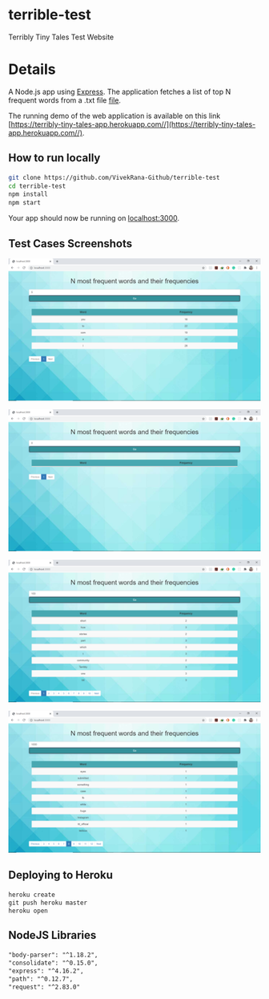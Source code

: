 # terrible-test
Terribly Tiny Tales Test Website

# Details
A Node.js app using [Express](http://expressjs.com/).
The application fetches a list of top N frequent words from a .txt file [file](http://terriblytinytales.com/test.txt).

The running demo of the web application is available on this link [https://terribly-tiny-tales-app.herokuapp.com//](https://terribly-tiny-tales-app.herokuapp.com//).

## How to run locally
```sh
git clone https://github.com/VivekRana-Github/terrible-test
cd terrible-test
npm install
npm start
```
Your app should now be running on [localhost:3000](http://localhost:3000/).

## Test Cases Screenshots

![](public/t1.png)

![](public/t2.png)

![](public/t3.png)

![](public/t4.png)



## Deploying to Heroku

```
heroku create
git push heroku master
heroku open
```




## NodeJS Libraries
    
    "body-parser": "^1.18.2",
    "consolidate": "^0.15.0",
    "express": "^4.16.2",
    "path": "^0.12.7",
    "request": "^2.83.0"
    

